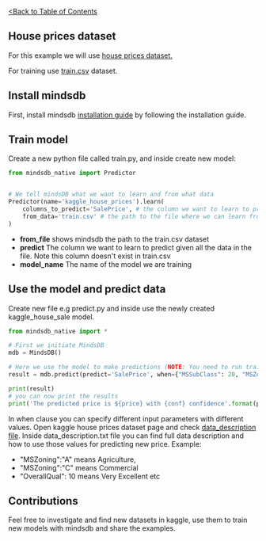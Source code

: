 [<Back to Table of Contents](../README.md)

## House prices dataset
For this example we will use [house prices dataset.](https://www.kaggle.com/lespin/house-prices-dataset)

For training use [train.csv](https://www.kaggle.com/lespin/house-prices-dataset#train.csv) dataset.

## Install mindsdb
First, install mindsdb [installation guide](https://github.com/ZoranPandovski/mindsdb/blob/master/docs/Installing.md) by following the installation guide.

## Train model
Create a new python file called train.py, and inside create new model:
```Python
from mindsdb_native import Predictor


# We tell mindsDB what we want to learn and from what data
Predictor(name='kaggle_house_prices').learn(
    columns_to_predict='SalePrice', # the column we want to learn to predict given all the data in the file
    from_data='train.csv' # the path to the file where we can learn from, (note: can be url)
)

```
* **from_file** shows mindsdb the path to the train.csv dataset
* **predict** The column we want to learn to predict given all the data in the file. Note this column doesn't exist in train.csv
* **model_name** The name of the model we are training

## Use the model and predict data
Create new file e.g predict.py and inside use the newly created kaggle_house_sale model.
```Python
from mindsdb_native import *

# First we initiate MindsDB
mdb = MindsDB()

# Here we use the model to make predictions (NOTE: You need to run train.py first)
result = mdb.predict(predict='SalePrice', when={"MSSubClass": 20, "MSZoning": "Rh","LotFrontage":80,"LotArea":11622}, model_name='kaggle_house_sale')

print(result)
# you can now print the results
print('The predicted price is ${price} with {conf} confidence'.format(price=result[0]['SalePrice'], conf=result[0]['prediction_confidence']))

```
In when clause you can specify different input parameters with different values.
Open kaggle house prices dataset page and check [data_description file](https://www.kaggle.com/lespin/house-prices-dataset#data_description.txt).
Inside data_description.txt file you can find full data description and how to use those values for predicting new price.
Example:

* "MSZoning":"A" means Agriculture,
* "MSZoning":"C" means Commercial
* "OverallQual": 10 means Very Excellent etc

## Contributions
Feel free to investigate and find new datasets in kaggle, use them to train new models with mindsdb and share the examples.
